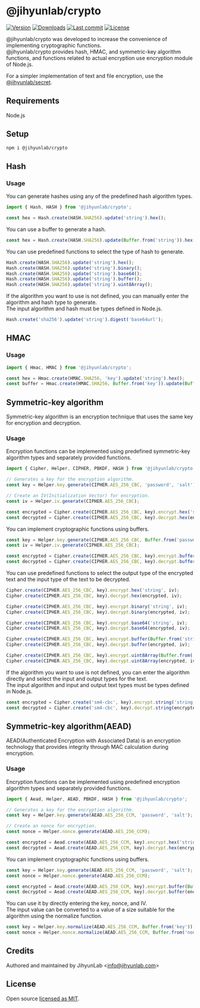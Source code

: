# @jihyunlab/crypto

[![Version](https://img.shields.io/npm/v/@jihyunlab/crypto.svg?style=flat-square)](https://www.npmjs.com/package/@jihyunlab/crypto?activeTab=versions) [![Downloads](https://img.shields.io/npm/dt/@jihyunlab/crypto.svg?style=flat-square)](https://www.npmjs.com/package/@jihyunlab/crypto) [![Last commit](https://img.shields.io/github/last-commit/jihyunlab/crypto.svg?style=flat-square)](https://github.com/jihyunlab/crypto/graphs/commit-activity) [![License](https://img.shields.io/github/license/jihyunlab/crypto.svg?style=flat-square)](https://github.com/jihyunlab/crypto/blob/master/LICENSE)

@jihyunlab/crypto was developed to increase the convenience of implementing cryptographic functions.\
@jihyunlab/crypto provides hash, HMAC, and symmetric-key algorithm functions, and functions related to actual encryption use encryption module of Node.js.

For a simpler implementation of text and file encryption, use the [@jihyunlab/secret](https://www.npmjs.com/package/@jihyunlab/secret).

## Requirements

Node.js

## Setup

```bash
npm i @jihyunlab/crypto
```

## Hash

### Usage

You can generate hashes using any of the predefined hash algorithm types.

```javascript
import { Hash, HASH } from '@jihyunlab/crypto';

const hex = Hash.create(HASH.SHA256).update('string').hex();
```

You can use a buffer to generate a hash.

```javascript
const hex = Hash.create(HASH.SHA256).update(Buffer.from('string')).hex();
```

You can use predefined functions to select the type of hash to generate.

```javascript
Hash.create(HASH.SHA256).update('string').hex();
Hash.create(HASH.SHA256).update('string').binary();
Hash.create(HASH.SHA256).update('string').base64();
Hash.create(HASH.SHA256).update('string').buffer();
Hash.create(HASH.SHA256).update('string').uint8Array();
```

If the algorithm you want to use is not defined, you can manually enter the algorithm and hash type to generate.\
The input algorithm and hash must be types defined in Node.js.

```javascript
Hash.create('sha256').update('string').digest('base64url');
```

## HMAC

### Usage

```javascript
import { Hmac, HMAC } from '@jihyunlab/crypto';

const hex = Hmac.create(HMAC.SHA256, 'key').update('string').hex();
const buffer = Hmac.create(HMAC.SHA256, Buffer.from('key')).update(Buffer.from('string')).buffer();
```

## Symmetric-key algorithm

Symmetric-key algorithm is an encryption technique that uses the same key for encryption and decryption.

### Usage

Encryption functions can be implemented using predefined symmetric-key algorithm types and separately provided functions.

```javascript
import { Cipher, Helper, CIPHER, PBKDF, HASH } from '@jihyunlab/crypto';

// Generates a key for the encryption algorithm.
const key = Helper.key.generate(CIPHER.AES_256_CBC, 'password', 'salt');

// Create an IV(Initialization Vector) for encryption.
const iv = Helper.iv.generate(CIPHER.AES_256_CBC);

const encrypted = Cipher.create(CIPHER.AES_256_CBC, key).encrypt.hex('string', iv);
const decrypted = Cipher.create(CIPHER.AES_256_CBC, key).decrypt.hex(encrypted, iv);
```

You can implement cryptographic functions using buffers.

```javascript
const key = Helper.key.generate(CIPHER.AES_256_CBC, Buffer.from('password'), Buffer.from('salt'));
const iv = Helper.iv.generate(CIPHER.AES_256_CBC);

const encrypted = Cipher.create(CIPHER.AES_256_CBC, key).encrypt.buffer(Buffer.from('string'), iv);
const decrypted = Cipher.create(CIPHER.AES_256_CBC, key).decrypt.buffer(encrypted, iv);
```

You can use predefined functions to select the output type of the encrypted text and the input type of the text to be decrypted.

```javascript
Cipher.create(CIPHER.AES_256_CBC, key).encrypt.hex('string', iv);
Cipher.create(CIPHER.AES_256_CBC, key).decrypt.hex(encrypted, iv);

Cipher.create(CIPHER.AES_256_CBC, key).encrypt.binary('string', iv);
Cipher.create(CIPHER.AES_256_CBC, key).decrypt.binary(encrypted, iv);

Cipher.create(CIPHER.AES_256_CBC, key).encrypt.base64('string', iv);
Cipher.create(CIPHER.AES_256_CBC, key).decrypt.base64(encrypted, iv);

Cipher.create(CIPHER.AES_256_CBC, key).encrypt.buffer(Buffer.from('string'), iv);
Cipher.create(CIPHER.AES_256_CBC, key).decrypt.buffer(encrypted, iv);

Cipher.create(CIPHER.AES_256_CBC, key).encrypt.uint8Array(Buffer.from('string'), iv);
Cipher.create(CIPHER.AES_256_CBC, key).decrypt.uint8Array(encrypted, iv);
```

If the algorithm you want to use is not defined, you can enter the algorithm directly and select the input and output types for the text.\
The input algorithm and input and output text types must be types defined in Node.js.

```javascript
const encrypted = Cipher.create('sm4-cbc', key).encrypt.string('string', iv, 'utf8', 'base64url');
const decrypted = Cipher.create('sm4-cbc', key).decrypt.string(encrypted, iv, 'base64url', 'utf8');
```

## Symmetric-key algorithm(AEAD)

AEAD(Authenticated Encryption with Associated Data) is an encryption technology that provides integrity through MAC calculation during encryption.

### Usage

Encryption functions can be implemented using predefined encryption algorithm types and separately provided functions.

```javascript
import { Aead, Helper, AEAD, PBKDF, HASH } from '@jihyunlab/crypto';

// Generates a key for the encryption algorithm.
const key = Helper.key.generate(AEAD.AES_256_CCM, 'password', 'salt');

// Create an nonce for encryption.
const nonce = Helper.nonce.generate(AEAD.AES_256_CCM);

const encrypted = Aead.create(AEAD.AES_256_CCM, key).encrypt.hex('string', nonce);
const decrypted = Aead.create(AEAD.AES_256_CCM, key).decrypt.hex(encrypted.text, encrypted.tag, nonce);
```

You can implement cryptographic functions using buffers.

```javascript
const key = Helper.key.generate(AEAD.AES_256_CCM, 'password', 'salt');
const nonce = Helper.nonce.generate(AEAD.AES_256_CCM);

const encrypted = Aead.create(AEAD.AES_256_CCM, key).encrypt.buffer(Buffer.from('string'), nonce);
const decrypted = Aead.create(AEAD.AES_256_CCM, key).decrypt.buffer(encrypted.text, encrypted.tag, nonce);
```

You can use it by directly entering the key, nonce, and IV.\
The input value can be converted to a value of a size suitable for the algorithm using the normalize function.

```javascript
const key = Helper.key.normalize(AEAD.AES_256_CCM, Buffer.from('key'));
const nonce = Helper.nonce.normalize(AEAD.AES_256_CCM, Buffer.from('nonce'));
```

## Credits

Authored and maintained by JihyunLab <<info@jihyunlab.com>>

## License

Open source [licensed as MIT](https://github.com/jihyunlab/crypto/blob/master/LICENSE).
